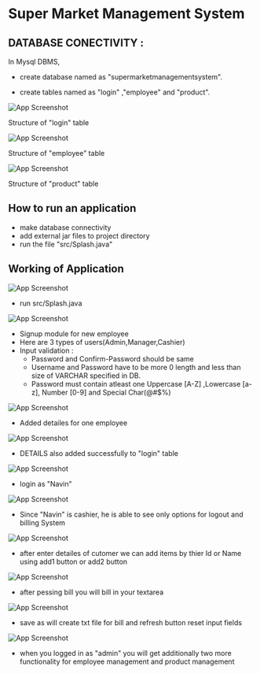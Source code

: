 
# Super Market Management System



## DATABASE CONECTIVITY :


In Mysql DBMS, 
- create database named as "supermarketmanagementsystem".
+ create tables named as "login" ,"employee" and "product".

![App Screenshot](https://via.placeholder.com/468x300?text=App+Screenshot+Here)

Structure of "login" table

![App Screenshot](https://via.placeholder.com/468x300?text=App+Screenshot+Here)


Structure of "employee" table

![App Screenshot](https://via.placeholder.com/468x300?text=App+Screenshot+Here)

Structure of "product" table
## How to run an application

+ make database connectivity
+ add external jar files to project directory
+ run the file "src/Splash.java"
## Working of Application


![App Screenshot](https://via.placeholder.com/468x300?text=App+Screenshot+Here)

+ run src/Splash.java


![App Screenshot](https://via.placeholder.com/468x300?text=App+Screenshot+Here)

+ Signup module for new employee
+ Here are 3 types of users(Admin,Manager,Cashier)
+ Input validation :
    + Password and Confirm-Password should be same
    + Username and Password have to be more 0 length and less than size of VARCHAR specified in DB.
    + Password must contain atleast one Uppercase [A-Z] ,Lowercase [a-z], Number [0-9] and Special Char(@#$%) 


![App Screenshot](https://via.placeholder.com/468x300?text=App+Screenshot+Here)

+ Added detailes for one employee


![App Screenshot](https://via.placeholder.com/468x300?text=App+Screenshot+Here)

+ DETAILS also added successfully to "login" table


![App Screenshot](https://via.placeholder.com/468x300?text=App+Screenshot+Here)

+ login as "Navin"

![App Screenshot](https://via.placeholder.com/468x300?text=App+Screenshot+Here)

+ Since "Navin" is cashier, he is able to see only options for logout and billing System


![App Screenshot](https://via.placeholder.com/468x300?text=App+Screenshot+Here)

+ after enter detailes of cutomer we can add items by thier Id or Name using add1 button or add2 button 


![App Screenshot](https://via.placeholder.com/468x300?text=App+Screenshot+Here)


+ after pessing bill you will bill in your textarea


![App Screenshot](https://via.placeholder.com/468x300?text=App+Screenshot+Here)

+ save as will create txt file for bill and refresh button reset input fields



![App Screenshot](https://via.placeholder.com/468x300?text=App+Screenshot+Here)

+ when you logged in as "admin" you will get additionally two more functionality for employee management and product management


